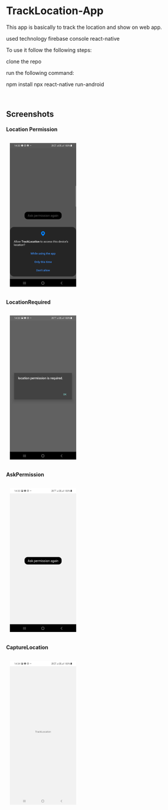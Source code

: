 # TrackLocation-App 
This app is basically to track the location and show on web app.

used technology
firebase console
react-native


To use it follow the following steps:

clone the repo

run the following command:

npm install
npx react-native run-android

 <br>

## Screenshots

#### Location Permission

<img src="Screenshots/Permission.jpg" alt="alt" width="180" style="margin:10px"/>

#### LocationRequired

<img src="Screenshots/LocationRequired.jpg" alt="alt" width="180" style="margin:10px"/>

#### AskPermission

<img src="Screenshots/AskPermission.jpg" alt="alt" width="180" style="margin:10px"/>

#### CaptureLocation

<img src="Screenshots/app.jpg" alt="alt" width="180" style="margin:10px"/>



 